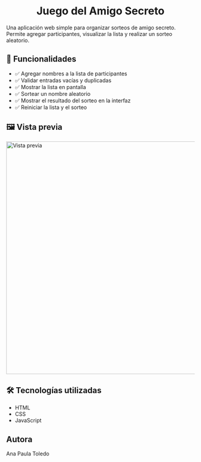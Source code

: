 <h1 align="center"> Juego del Amigo Secreto </h1>

Una aplicación web simple para organizar sorteos de amigo secreto. Permite agregar participantes, visualizar la lista y realizar un sorteo aleatorio.

## 🚀 Funcionalidades  
- ✅ Agregar nombres a la lista de participantes
- ✅ Validar entradas vacías y duplicadas
- ✅ Mostrar la lista en pantalla
- ✅ Sortear un nombre aleatorio
- ✅ Mostrar el resultado del sorteo en la interfaz
- ✅ Reiniciar la lista y el sorteo

## 🖼️ Vista previa
<img width="1366" height="622" alt="Vista previa" src="https://github.com/user-attachments/assets/ec7bab20-767a-42be-8a77-1b798d505690" />

## 🛠️ Tecnologías utilizadas

- HTML
- CSS
- JavaScript

## Autora
Ana Paula Toledo
